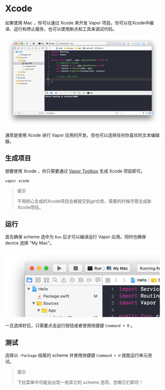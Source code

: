 # Xcode

如果使用 Mac ，你可以通过 Xcode 来开发 Vapor 项目。你可以在Xcode中编译、运行和停止服务，也可以使用断点和工具来调试代码。

![getting_started_xcode_snapshot_1.png](../image/getting_started_xcode_snapshot_1.png)

通常是使用 Xcode 进行 Vapor 应用的开发，但也可以选择任何你喜欢的文本编辑器。

## 生成项目

想要使用 Xcode ，你只需要通过 [Vapor Toolbox](toolbox.md) 生成 Xcode 项目即可。

```
vapor xcode
```

> 提示
> 
> 不用担心生成的Xcode项目会被提交到git仓库，需要的时候尽管生成新Xcode项目。

## 运行

首先确保 scheme 选中为 ```Run``` 后才可以编译运行 Vapor 应用。同时也确保 device 选择 "My Mac"。

![getting_started_xcode_snapshot_2.png](../image/getting_started_xcode_snapshot_2.png)

一旦选择好后，只需要点击运行按钮或者使用快捷键 ```Command + R``` 。

## 测试


选择以 ```-Package``` 结尾的 scheme 并使用快捷键 ```Command + U``` 就能运行单元测试。

> 提示
> 
> 下拉菜单中可能会出现一些其它的 scheme 选项，忽略它们即可！